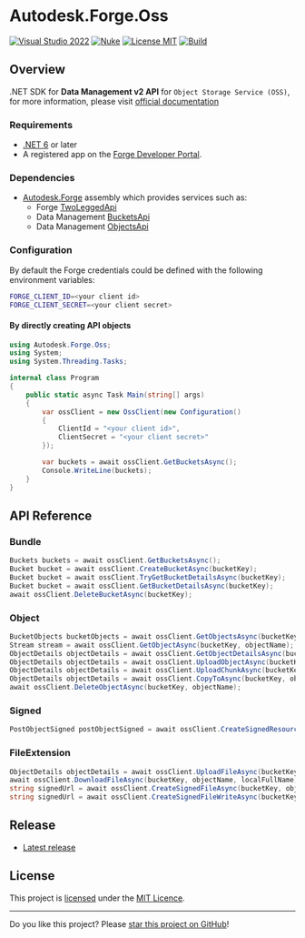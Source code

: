 # Autodesk.Forge.Oss

[![Visual Studio 2022](https://img.shields.io/badge/Visual%20Studio-2022-blue)](../..)
[![Nuke](https://img.shields.io/badge/Nuke-Build-blue)](https://nuke.build/)
[![License MIT](https://img.shields.io/badge/License-MIT-blue.svg)](LICENSE)
[![Build](../../actions/workflows/Build.yml/badge.svg)](../../actions)

## Overview

.NET SDK for **Data Management v2 API** for `Object Storage Service (OSS)`, for more information, please visit  [official documentation](https://aps.autodesk.com/en/docs/data/v2)

### Requirements

- [.NET 6](https://dotnet.microsoft.com/en-us/download/dotnet/6.0) or later
- A registered app on the [Forge Developer Portal](http://forge.autodesk.com). 

### Dependencies

- [Autodesk.Forge](https://github.com/Autodesk-Forge/forge-api-dotnet-client) assembly which provides services such as: 
    - Forge [TwoLeggedApi](https://github.com/Autodesk-Forge/forge-api-dotnet-client/blob/master/src/Autodesk.Forge/Api/TwoLeggedApi.cs)
    - Data Management [BucketsApi](https://github.com/Autodesk-Forge/forge-api-dotnet-client/blob/master/src/Autodesk.Forge/Api/BucketsApi.cs)
    - Data Management [ObjectsApi](https://github.com/Autodesk-Forge/forge-api-dotnet-client/blob/master/src/Autodesk.Forge/Api/ObjectsApi.cs)

### Configuration

By default the Forge credentials could be defined with the following environment variables:

```bash
FORGE_CLIENT_ID=<your client id>
FORGE_CLIENT_SECRET=<your client secret>
```

#### By directly creating API objects

```csharp
using Autodesk.Forge.Oss;
using System;
using System.Threading.Tasks;

internal class Program
{
    public static async Task Main(string[] args)
    {
        var ossClient = new OssClient(new Configuration()
        {
            ClientId = "<your client id>",
            ClientSecret = "<your client secret>"
        });

        var buckets = await ossClient.GetBucketsAsync();
        Console.WriteLine(buckets);
    }
}
```

## API Reference
### Bundle 
```csharp
Buckets buckets = await ossClient.GetBucketsAsync();
Bucket bucket = await ossClient.CreateBucketAsync(bucketKey);
Bucket bucket = await ossClient.TryGetBucketDetailsAsync(bucketKey);
Bucket bucket = await ossClient.GetBucketDetailsAsync(bucketKey);
await ossClient.DeleteBucketAsync(bucketKey);
```

### Object 
```csharp
BucketObjects bucketObjects = await ossClient.GetObjectsAsync(bucketKey);
Stream stream = await ossClient.GetObjectAsync(bucketKey, objectName);
ObjectDetails objectDetails = await ossClient.GetObjectDetailsAsync(bucketKey, objectName);
ObjectDetails objectDetails = await ossClient.UploadObjectAsync(bucketKey, objectName);
ObjectDetails objectDetails = await ossClient.UploadChunkAsync(bucketKey, objectName);
ObjectDetails objectDetails = await ossClient.CopyToAsync(bucketKey, objectName, newObjectName);
await ossClient.DeleteObjectAsync(bucketKey, objectName);
```

### Signed 
```csharp
PostObjectSigned postObjectSigned = await ossClient.CreateSignedResourceAsync(bucketKey, objectName, postBucketsSigned);
```

### FileExtension 
```csharp
ObjectDetails objectDetails = await ossClient.UploadFileAsync(bucketKey, objectName, localFullName);
await ossClient.DownloadFileAsync(bucketKey, objectName, localFullName);
string signedUrl = await ossClient.CreateSignedFileAsync(bucketKey, objectName);
string signedUrl = await ossClient.CreateSignedFileWriteAsync(bucketKey, objectName);
```

## Release

* [Latest release](../../releases/latest)

## License

This project is [licensed](LICENSE) under the [MIT Licence](https://en.wikipedia.org/wiki/MIT_License).

---

Do you like this project? Please [star this project on GitHub](../../stargazers)!